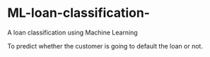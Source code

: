 # ML-loan-classification-
A loan classification using Machine Learning

To predict whether the customer is going to default the loan or not.
